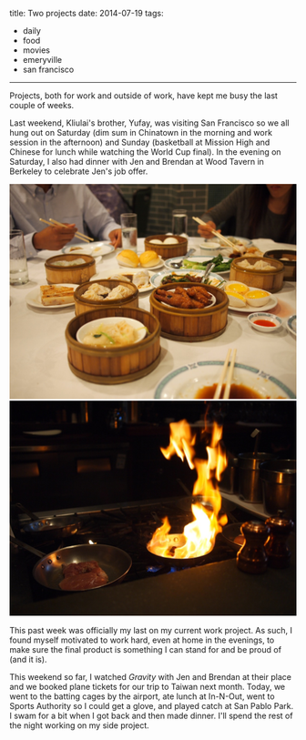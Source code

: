 title: Two projects
date: 2014-07-19
tags:
- daily
- food
- movies
- emeryville
- san francisco
---

Projects, both for work and outside of work, have kept me busy the last couple of weeks. 

Last weekend, Kliulai's brother, Yufay, was visiting San Francisco so we all hung out on Saturday (dim sum in Chinatown in the morning and work session in the afternoon) and Sunday (basketball at Mission High and Chinese for lunch while watching the World Cup final). In the evening on Saturday, I also had dinner with Jen and Brendan at Wood Tavern in Berkeley to celebrate Jen's job offer.

![Great Eastern dim sum with projectmates.](/images/great-eastern.jpg)
![Wood Tavern with Brendan and Jen.](/images/wood-tavern.jpg)

This past week was officially my last on my current work project. As such, I found myself motivated to work hard, even at home in the evenings, to make sure the final product is something I can stand for and be proud of (and it is).

This weekend so far, I watched *Gravity* with Jen and Brendan at their place and we booked plane tickets for our trip to Taiwan next month. Today, we went to the batting cages by the airport, ate lunch at In-N-Out, went to Sports Authority so I could get a glove, and played catch at San Pablo Park. I swam for a bit when I got back and then made dinner. I'll spend the rest of the night working on my side project.
